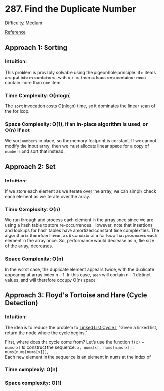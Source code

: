 # 287. Find the Duplicate Number
Difficulty: Medium

[Reference](https://leetcode.com/problems/find-the-duplicate-number/solution/)

## Approach 1: Sorting

### Intuition:         
This problem is provably solvable using the pigeonhole principle: if `n` items are put into m containers, with `n > m`, then at least one container must contain more than one item.

### Time Complexity: O(nlogn)
The `sort` invocation costs O(nlogn) time, so it dominates the linear scan of the for loop.

### Space Complexity: O(1), if an in-place algorithm is used, or O(n) if not
We sort `numbers` in place, so the memory footprint is constant. If we cannot modify the input array, then we must allocate linear space for a copy of `numbers` and sort that instead.

## Approach 2: Set
### Intuition:
If we store each element as we iterate over the array, we can simply check each element as we iterate over the array.

### Time Complexity: O(n)
We run through and process each element in the array once since we are using a hash table to store re-occurrences. However, note that insertions and lookups for hash tables have amortized constant time complexities. The algorithm is therefore linear, as it consists of a for loop that processes each element in the array once. So, performance would decrease as n, the size of the array, decreases. 

### Space Complexity: O(n) 
In the worst case, the duplicate element appears twice, with the duplicate appearing at array index n - 1. In this case, `seen` will contain n - 1 distinct values, and will therefore occupy O(n) space.

## Approach 3: Floyd's Tortoise and Hare (Cycle Detection)
### Intuition:
The idea is to reduce the problem to [Linked List Cycle II](https://leetcode.com/problems/linked-list-cycle-ii/solution/) 
  "Given a linked list, return the node where the cycle begins." 

First, where does the cycle come from? 
Let's use the function  `f(x) = nums[x]` to construct the sequence: `x, nums[x], nums[nums[x]], nums[nums[nums[x]]], ...`  
Each new element in the sequence is an element in nums at the index of 

### Time complexiy: O(n)

### Space complexity: O(1)
